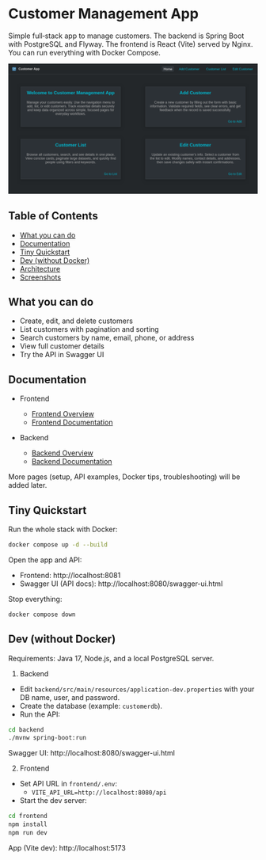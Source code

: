 # Customer Management App

Simple full‑stack app to manage customers. The backend is Spring Boot with PostgreSQL and Flyway. The frontend is React (Vite) served by Nginx. You can run everything with Docker Compose.

![Home page](docs/images/home_page.png)

## Table of Contents

- [What you can do](#what-you-can-do)
- [Documentation](#documentation)
- [Tiny Quickstart](#tiny-quickstart)
- [Dev (without Docker)](#dev-without-docker)
- [Architecture](#architecture)
- [Screenshots](#screenshots)

## What you can do

- Create, edit, and delete customers
- List customers with pagination and sorting
- Search customers by name, email, phone, or address
- View full customer details
- Try the API in Swagger UI

## Documentation

- Frontend
  - [Frontend Overview](front/README.md)
  - [Frontend Documentation](front/docs/)

- Backend
  - [Backend Overview](backend/README.md)
  - [Backend Documentation](backend/docs/)

More pages (setup, API examples, Docker tips, troubleshooting) will be added later.

## Tiny Quickstart

Run the whole stack with Docker:

```bash
docker compose up -d --build
```

Open the app and API:
- Frontend: http://localhost:8081
- Swagger UI (API docs): http://localhost:8080/swagger-ui.html

Stop everything:

```bash
docker compose down
```

## Dev (without Docker)

Requirements: Java 17, Node.js, and a local PostgreSQL server.

1) Backend
- Edit `backend/src/main/resources/application-dev.properties` with your DB name, user, and password.
- Create the database (example: `customerdb`).
- Run the API:

```bash
cd backend
./mvnw spring-boot:run
```

Swagger UI: http://localhost:8080/swagger-ui.html

2) Frontend
- Set API URL in `frontend/.env`:
  - `VITE_API_URL=http://localhost:8080/api`
- Start the dev server:

```bash
cd frontend
npm install
npm run dev
```

App (Vite dev): http://localhost:5173
